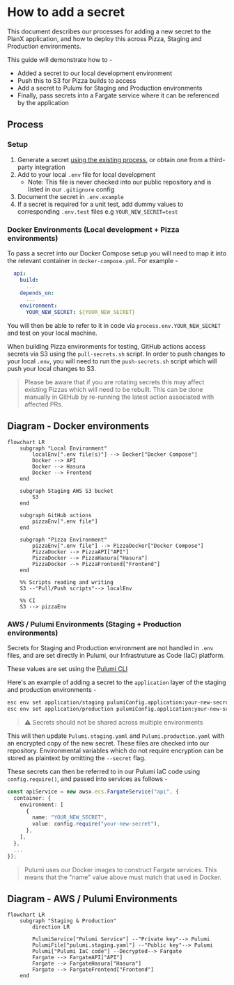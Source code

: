 # How to add a secret
This document describes our processes for adding a new secret to the PlanX application, and how to deploy this across Pizza, Staging and Production environments.

This guide will demonstrate how to - 
 - Added a secret to our local development environment
 - Push this to S3 for Pizza builds to access
 - Add a secret to Pulumi for Staging and Production environments
 - Finally, pass secrets into a Fargate service where it can be referenced by the application

## Process

### Setup
1. Generate a secret [using the existing process](how-to-generate-a-secret.md), or obtain one from a third-party integration
2. Add to your local `.env` file for local development
   - Note: This file is never checked into our public repository and is listed in our `.gitignore` config
3. Document the secret in `.env.example`
4. If a secret is required for a unit test, add dummy values to corresponding `.env.test` files e.g `YOUR_NEW_SECRET=test`

### Docker Environments (Local development + Pizza environments)
To pass a secret into our Docker Compose setup you will need to map it into the relevant container in `docker-compose.yml`. For example - 

```yml
  api:
    build:
      ...
    depends_on:
      ...  
    environment:
      YOUR_NEW_SECRET: ${YOUR_NEW_SECRET}
```

You will then be able to refer to it in code via `process.env.YOUR_NEW_SECRET` and test on your local machine.

When building Pizza environments for testing, GitHub actions access secrets via S3 using the `pull-secrets.sh` script. In order to push changes to your local `.env`, you will need to run the `push-secrets.sh` script which will push your local changes to S3.

> Please be aware that if you are rotating secrets this may affect existing Pizzas which will need to be rebuilt. This can be done manually in GitHub by re-running the latest action associated with affected PRs.


## Diagram - Docker environments
```mermaid
flowchart LR
    subgraph "Local Environment"
        localEnv[".env file(s)"] --> Docker["Docker Compose"]
        Docker --> API
        Docker --> Hasura
        Docker --> Frontend
    end

    subgraph Staging AWS S3 bucket
        S3
    end

    subgraph GitHub actions
        pizzaEnv[".env file"]
    end

    subgraph "Pizza Environment"
        pizzaEnv[".env file"] --> PizzaDocker["Docker Compose"]
        PizzaDocker --> PizzaAPI["API"]
        PizzaDocker --> PizzaHasura["Hasura"]
        PizzaDocker --> PizzaFrontend["Frontend"]
    end

    %% Scripts reading and writing
    S3 --"Pull/Push scripts"--> localEnv

    %% CI
    S3 --> pizzaEnv
```


### AWS / Pulumi Environments (Staging + Production environments)
Secrets for Staging and Production environment are not handled in `.env` files, and are set directly in Pulumi, our Infrastruture as Code (IaC) platform.

These values are set using the [Pulumi CLI](https://www.pulumi.com/docs/reference/cli/)

Here's an example of adding a secret to the `application` layer of the staging and production environments - 

```sh
esc env set application/staging pulumiConfig.application:your-new-secret abc123 --secret
esc env set application/production pulumiConfig.application:your-new-secret xyz789 --secret
```

> ⚠️ Secrets should not be shared across multiple environments

This will then update `Pulumi.staging.yaml` and `Pulumi.production.yaml` with an encrypted copy of the new secret. These files are checked into our repository. Environmental variables which do not require encryption can be stored as plaintext by omitting the `--secret` flag.

These secrets can then be referred to in our Pulumi IaC code using `config.require()`, and passed into services as follows - 

```ts
const apiService = new awsx.ecs.FargateService("api", {
  container: {
    environment: [
      {
        name: "YOUR_NEW_SECRET",
        value: config.require("your-new-secret"),
      },
    ],
  },
  ...
});
```

> Pulumi uses our Docker images to construct Fargate services. This means that the "name" value above must match that used in Docker.

## Diagram - AWS / Pulumi Environments
```mermaid
flowchart LR
    subgraph "Staging & Production"
        direction LR

        PulumiService["Pulumi Service"] --"Private key"--> Pulumi
        PulumiFile["pulumi.staging.yaml"] --"Public key"--> Pulumi
        Pulumi["Pulumi IaC code"] --Decrypted--> Fargate
        Fargate --> FargateAPI["API"]
        Fargate --> FargateHasura["Hasura"]
        Fargate --> FargateFrontend["Frontend"]
    end
```